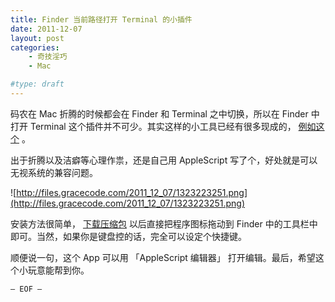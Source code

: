 ```yaml
---
title: Finder 当前路径打开 Terminal 的小插件
date: 2011-12-07
layout: post
categories:
    - 奇技淫巧
    - Mac

#type: draft
---
```


码农在 Mac 折腾的时候都会在 Finder 和 Terminal 之中切换，所以在 Finder 中打开 Terminal 这个插件并不可少。其实这样的小工具已经有很多现成的， [例如这个](https://code.google.com/p/cdto/) 。

出于折腾以及洁癖等心理作祟，还是自己用 AppleScript 写了个，好处就是可以无视系统的兼容问题。

![http://files.gracecode.com/2011_12_07/1323223251.png](http://files.gracecode.com/2011_12_07/1323223251.png)

安装方法很简单， [下载压缩包](https://code.google.com/p/gracecode/downloads/detail?name=Open%20Terminal%20Here.app.zip) 以后直接把程序图标拖动到 Finder 中的工具栏中即可。当然，如果你是键盘控的话，完全可以设定个快捷键。

顺便说一句，这个 App 可以用 「AppleScript 编辑器」 打开编辑。最后，希望这个小玩意能帮到你。

`— EOF —`
